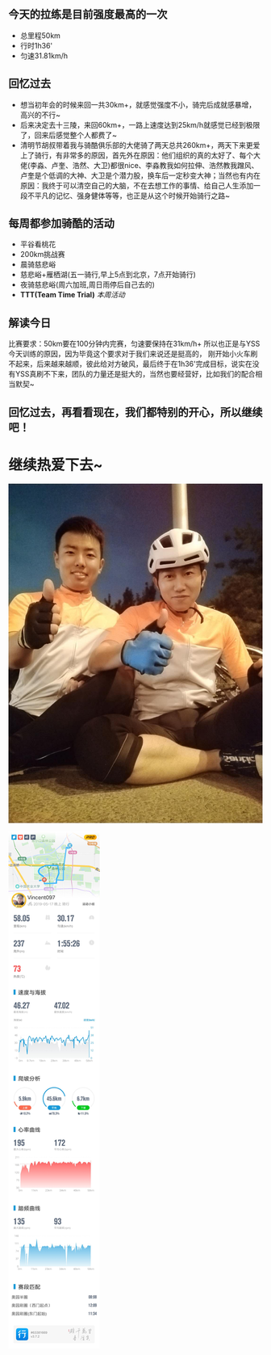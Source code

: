 ## 今天的拉练是目前强度最高的一次  
- 总里程50km
- 行时1h36'
- 匀速31.81km/h

## 回忆过去
- 想当初年会的时候来回一共30km+，就感觉强度不小，骑完后成就感暴增，高兴的不行~
- 后来决定去十三陵，来回60km+，一路上速度达到25km/h就感觉已经到极限了，回来后感觉整个人都费了~
- 清明节胡叔带着我与骑酷俱乐部的大佬骑了两天总共260km+，两天下来更爱上了骑行，有非常多的原因，首先外在原因：他们组织的真的太好了、每个大佬(李淼、卢奎、浩然、大卫)都很nice、李淼教我如何拉伸、浩然教我蹭风、卢奎是个低调的大神、大卫是个潜力股，换车后一定秒变大神；当然也有内在原因：我终于可以清空自己的大脑，不在去想工作的事情、给自己人生添加一段不平凡的记忆、强身健体等等，也正是从这个时候开始骑行之路~

## 每周都参加骑酷的活动  
- 平谷看桃花
- 200km挑战赛
- 晨骑慈悲峪
- 慈悲峪+雁栖湖(五一骑行,早上5点到北京，7点开始骑行)
- 夜骑慈悲峪(周六加班,周日雨停后自己去的)
- **TTT(Team Time Trial)** *本周活动*

## 解读今日
比赛要求：50km要在100分钟内完赛，匀速要保持在31km/h+
所以也正是与YSS今天训练的原因，因为毕竟这个要求对于我们来说还是挺高的，
刚开始小火车刷不起来，后来越来越顺，彼此给对方破风，最后终于在1h36'完成目标，说实在没有YSS真刷不下来，团队的力量还是挺大的，当然也要经营好，比如我们的配合相当默契~

## 回忆过去，再看看现在，我们都特别的开心，所以继续吧！

# 继续热爱下去~

![](https://raw.githubusercontent.com/YTXForever/WE/master/Vincent/imgs/2019-05-17%E5%A4%9C%E7%BB%83%E5%A5%A5%E5%9B%AD.jpeg)

![](https://raw.githubusercontent.com/YTXForever/WE/master/Vincent/imgs/2019-05-17%E5%A4%9C%E5%88%B7%E5%A5%A5%E5%9B%AD.jpeg)